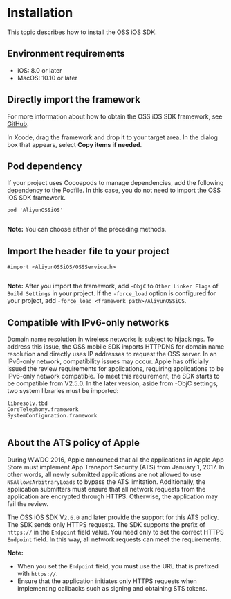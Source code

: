 # Installation

This topic describes how to install the OSS iOS SDK.

## Environment requirements

-   iOS: 8.0 or later
-   MacOS: 10.10 or later

## Directly import the framework

For more information about how to obtain the OSS iOS SDK framework, see [GitHub](https://github.com/aliyun/aliyun-oss-ios-sdk/blob/master/README-CN.md).

In Xcode, drag the framework and drop it to your target area. In the dialog box that appears, select **Copy items if needed**.

## Pod dependency

If your project uses Cocoapods to manage dependencies, add the following dependency to the Podfile. In this case, you do not need to import the OSS iOS SDK framework.

```
pod 'AliyunOSSiOS'
            
```

**Note:** You can choose either of the preceding methods.

## Import the header file to your project

```
#import <AliyunOSSiOS/OSSService.h>
            
```

**Note:** After you import the framework, add `-ObjC` to `Other Linker Flags` of `Build Settings` in your project. If the `-force_load` option is configured for your project, add `-force_load <framework path>/AliyunOSSiOS`.

## Compatible with IPv6-only networks

Domain name resolution in wireless networks is subject to hijackings. To address this issue, the OSS mobile SDK imports HTTPDNS for domain name resolution and directly uses IP addresses to request the OSS server. In an IPv6-only network, compatibility issues may occur. Apple has officially issued the review requirements for applications, requiring applications to be IPv6-only network compatible. To meet this requirement, the SDK starts to be compatible from V2.5.0. In the later version, aside from -ObjC settings, two system libraries must be imported:

```
libresolv.tbd
CoreTelephony.framework
SystemConfiguration.framework
            
```

## About the ATS policy of Apple

During WWDC 2016, Apple announced that all the applications in Apple App Store must implement App Transport Security \(ATS\) from January 1, 2017. In other words, all newly submitted applications are not allowed to use `NSAllowsArbitraryLoads` to bypass the ATS limitation. Additionally, the application submitters must ensure that all network requests from the application are encrypted through HTTPS. Otherwise, the application may fail the review.

The OSS iOS SDK V`2.6.0` and later provide the support for this ATS policy. The SDK sends only HTTPS requests. The SDK supports the prefix of `https://` in the `Endpoint` field value. You need only to set the correct HTTPS `Endpoint` field. In this way, all network requests can meet the requirements.

**Note:**

-   When you set the `Endpoint` field, you must use the URL that is prefixed with `https://`.
-   Ensure that the application initiates only HTTPS requests when implementing callbacks such as signing and obtaining STS tokens.

